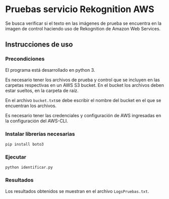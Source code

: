 # Pruebas servicio Rekognition AWS
Se busca verificar si el texto en las imágenes de prueba se encuentra en la imagen de control haciendo uso de Rekognition de Amazon Web Services.

## Instrucciones de uso
### Precondiciones
El programa está desarrollado en python 3.

Es necesario tener los archivos de prueba y control que se incluyen en las carpetas respectivas en un AWS S3 bucket. En el bucket los archivos deben estar sueltos, en la carpeta de raíz.

En el archivo `bucket.txt`se debe escribir el nombre del bucket en el que se encuentran los archivos.

Es necesario tener las credenciales y configuración de AWS ingresadas en la configuración del AWS-CLI.

### Instalar librerías necesarias
`pip install boto3`

### Ejecutar

`python identificar.py`

### Resultados
Los resultados obtenidos se muestran en el archivo `LogsPruebas.txt`.